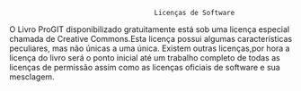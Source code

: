                                         Licenças de Software
                                      
 	
     
   O Livro ProGIT disponibilizado gratuitamente está sob uma licença especial chamada de Creative Commons.Esta licença possui algumas características peculiares, mas não únicas a uma única. Existem outras licenças,por hora a licença do livro será o ponto inicial até um trabalho completo de todas as licenças de permissão assim como as licenças oficiais de software e sua
 mesclagem. 
